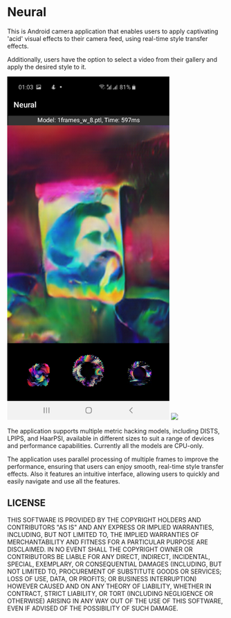 # Neural

This is Android camera application that enables users to apply captivating 'acid' visual effects
to their camera feed, using real-time style transfer effects.

Additionally, users have the option to select a video from their gallery and apply the desired style to it.

<img src="media/Neural.jpg" width="375"/> <img src="media/Neural.gif" width="375"/>

The application supports multiple metric hacking models, including DISTS, LPIPS, and HaarPSI, available in different sizes
to suit a range of devices and performance capabilities.
Currently all the models are CPU-only.

The application uses parallel processing of multiple frames to improve the performance,
ensuring that users can enjoy smooth, real-time style transfer effects.
Also it features an intuitive interface, allowing users to quickly and easily navigate and use all the features.


## LICENSE

THIS SOFTWARE IS PROVIDED BY THE COPYRIGHT HOLDERS AND CONTRIBUTORS "AS IS"
AND ANY EXPRESS OR IMPLIED WARRANTIES, INCLUDING, BUT NOT LIMITED TO, THE
IMPLIED WARRANTIES OF MERCHANTABILITY AND FITNESS FOR A PARTICULAR PURPOSE
ARE DISCLAIMED. IN NO EVENT SHALL THE COPYRIGHT OWNER OR CONTRIBUTORS BE
LIABLE FOR ANY DIRECT, INDIRECT, INCIDENTAL, SPECIAL, EXEMPLARY, OR
CONSEQUENTIAL DAMAGES (INCLUDING, BUT NOT LIMITED TO, PROCUREMENT OF
SUBSTITUTE GOODS OR SERVICES; LOSS OF USE, DATA, OR PROFITS; OR BUSINESS
INTERRUPTION) HOWEVER CAUSED AND ON ANY THEORY OF LIABILITY, WHETHER IN
CONTRACT, STRICT LIABILITY, OR TORT (INCLUDING NEGLIGENCE OR OTHERWISE)
ARISING IN ANY WAY OUT OF THE USE OF THIS SOFTWARE, EVEN IF ADVISED OF THE
POSSIBILITY OF SUCH DAMAGE.
